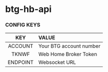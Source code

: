 # btg-hb-api

### CONFIG KEYS

| KEY | VALUE |
|:---:|:------|
|ACCOUNT| Your BTG account number |
|TKNWF| Web Home Broker Token |
|ENDPOINT| Websocket URL |
